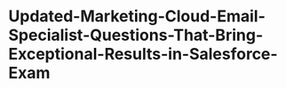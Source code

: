 # Updated-Marketing-Cloud-Email-Specialist-Questions-That-Bring-Exceptional-Results-in-Salesforce-Exam